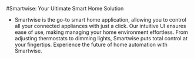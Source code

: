 #Smartwise: Your Ultimate Smart Home Solution

- Smartwise is the go-to smart home application, allowing you to control all your connected appliances with just a click. Our intuitive UI ensures ease of use, making managing your home environment effortless. From adjusting thermostats to dimming lights, Smartwise puts total control at your fingertips. Experience the future of home automation with Smartwise.

